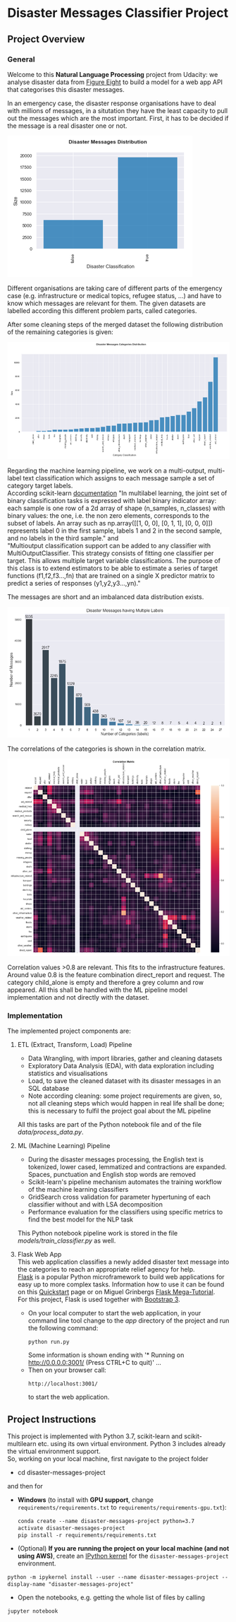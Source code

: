 [//]: # (Image References)

[image1]: ./images/CleanedDataset_disaster_messages_distr.PNG "Disaster Classification:"
[image2]: ./images/CleanedDataset_disaster_messages_categories_distr.PNG "Category Distribution:"
[image3]: ./images/CleanedDataset_disaster_messages_multipleCategoryLabelsDistribution.PNG "Multiple Label Distribution:"
[image4]: ./images/DisasterMessages_categories_correlationMatrix.PNG "Categories Correlation Matrix:"


# Disaster Messages Classifier Project

## Project Overview
### General
Welcome to this **Natural Language Processing** project from Udacity: we analyse disaster data from [Figure Eight](https://www.figure-eight.com/) to build a model for a web app API that categorises this disaster messages.

In an emergency case, the disaster response organisations have to deal with millions of messages, in a situtation they have the least capacity to pull out the messages which are the most important. First, it has to be decided if the message is a real disaster one or not.

![Disaster Classification:][image1]


Different organisations are taking care of different parts of the emergency case (e.g. infrastructure or medical topics, refugee status, ...) and have to know which messages are relevant for them. The given datasets are labelled according this different problem parts, called categories.

After some cleaning steps of the merged dataset the following distribution of the remaining categories is given:

![Category Distribution:][image2]

Regarding the machine learning pipeline, we work on a multi-output, multi-label text classification which assigns to each message sample a set of category target labels.<br>
According scikit-learn [documentation](https://scikit-learn.org/stable/modules/multiclass.html) "In multilabel learning, the joint set of binary classification tasks is expressed with label binary indicator array: each sample is one row of a 2d array of shape (n_samples, n_classes) with binary values: the one, i.e. the non zero elements, corresponds to the subset of labels. An array such as np.array([[1, 0, 0], [0, 1, 1], [0, 0, 0]]) represents label 0 in the first sample, labels 1 and 2 in the second sample, and no labels in the third sample." and<br>
"Multioutput classification support can be added to any classifier with MultiOutputClassifier. This strategy consists of fitting one classifier per target. This allows multiple target variable classifications. The purpose of this class is to extend estimators to be able to estimate a series of target functions (f1,f2,f3…,fn) that are trained on a single X predictor matrix to predict a series of responses (y1,y2,y3…,yn)."

The messages are short and an imbalanced data distribution exists.

![Multiple Label Distribution:][image3]

The correlations of the categories is shown in the correlation matrix.

![Categories Correlation Matrix:][image4]

Correlation values >0.8 are relevant. This fits to the infrastructure features. Around value 0.8 is the feature combination direct_report and request. The category child_alone is empty and therefore a grey column and row appeared. All this shall be handled with the ML pipeline model implementation and not directly with the dataset.

### Implementation
The implemented project components are:
1. ETL (Extract, Transform, Load) Pipeline
   - Data Wrangling, with import libraries, gather and cleaning datasets
   - Exploratory Data Analysis (EDA), with data exploration including statistics and visualisations
   - Load, to save the cleaned dataset with its disaster messages in an SQL database
   - Note according cleaning: some project requirements are given, so, not all cleaning steps which would happen in real life shall be done; this is necessary to fulfil the project goal about the ML pipeline
   
   All this tasks are part of the Python notebook file and of the file <i>data/process_data.py</i>.

2. ML (Machine Learning) Pipeline
   - During the disaster messages processing, the English text is tokenized, lower cased, lemmatized and contractions are expanded. Spaces, punctuation and English stop words are removed
   - Scikit-learn's pipeline mechanism automates the training workflow of the machine learning classifiers
   - GridSearch cross validation for parameter hypertuning of each classifier without and with LSA decomposition
   - Performance evaluation for the classifiers using specific metrics to find the best model for the NLP task
   
   This Python notebook pipeline work is stored in the file <i>models/train_classifier.py</i> as well. 
   
3. Flask Web App<br>
This web application classifies a newly added disaster text message into the categories to reach an appropriate relief agency for help.<br>
[Flask](https://palletsprojects.com/p/flask/) is a popular Python microframework to build web applications for easy up to more complex tasks. Information how to use it can be found on this [Quickstart](https://flask.palletsprojects.com/en/1.1.x/quickstart/#static-files) page or on Miguel Grinbergs [Flask Mega-Tutorial](https://blog.miguelgrinberg.com/post/the-flask-mega-tutorial-part-i-hello-world).<br>
For this project, Flask is used together with [Bootstrap 3](https://www.w3schools.com/bootstrap/default.asp).

   - On your local computer to start the web application, in your command line tool change to the <i>app</i> directory of the project and run the following command: 
     ```
     python run.py
     ```
     Some information is shown ending with '* Running on http://0.0.0.0:3001/ (Press CTRL+C to quit)' ...
   - Then on your browser call:
     ```
     http://localhost:3001/
     ```
     to start the web application.

## Project Instructions
This project is implemented with Python 3.7, scikit-learn and scikit-multilearn etc. using its own virtual environment. Python 3 includes already the virtual environment support.<br>
So, working on your local machine, first navigate to the project folder
- cd disaster-messages-project

and then for 
- __Windows__ (to install with __GPU support__, change `requirements/requirements.txt` to `requirements/requirements-gpu.txt`):  
	```
	conda create --name disaster-messages-project python=3.7
	activate disaster-messages-project
	pip install -r requirements/requirements.txt
	```
- (Optional) **If you are running the project on your local machine (and not using AWS)**, create an [IPython kernel](http://ipython.readthedocs.io/en/stable/install/kernel_install.html) for the `disaster-messages-project` environment. 
```
python -m ipykernel install --user --name disaster-messages-project --display-name "disaster-messages-project"
```
- Open the notebooks, e.g. getting the whole list of files by calling
```
jupyter notebook
```
